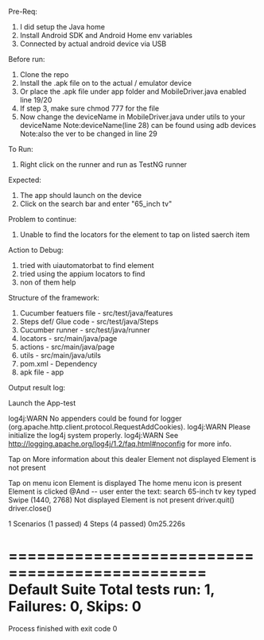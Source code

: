 
Pre-Req:
1. I did setup the Java home
2. Install Android SDK and Android Home env variables
3. Connected by actual android device via USB 

Before run:
1. Clone the repo
2. Install the .apk file on to the actual / emulator device
3. Or place the .apk file under app folder and MobileDriver.java enabled line 19/20
4. If step 3, make sure chmod 777 for the file
5. Now change the deviceName in MobileDriver.java under utils to your deviceName
Note:deviceName(line 28) can be found using adb devices 
Note:also the ver to be changed in line 29

To Run:
1. Right click on the runner and run as TestNG runner

Expected:
1. The app should launch on the device
2. Click on the search bar and enter "65_inch tv"

Problem to continue:
1. Unable to find the locators for the element to tap on listed saerch item

Action to Debug:
1. tried with uiautomatorbat to find element
2. tried using the appium locators to find 
3. non of them help

Structure of the framework:

1. Cucumber featuers file - src/test/java/features
2. Steps def/ Glue code - src/test/java/Steps
3. Cucumber runner - src/test/java/runner
4. locators - src/main/java/page
5. actions - src/main/java/page
6. utils - src/main/java/utils
7. pom.xml - Dependency
8. apk file - app


Output result log:

Launch the App-test

log4j:WARN No appenders could be found for logger (org.apache.http.client.protocol.RequestAddCookies).
log4j:WARN Please initialize the log4j system properly.
log4j:WARN See http://logging.apache.org/log4j/1.2/faq.html#noconfig for more info.

Tap on More information about this dealer
Element not displayed
Element is not present

Tap on menu icon
Element is displayed
The home menu icon is present
Element is clicked
@And -- user enter the text: search
65-inch tv
key typed
Swipe
(1440, 2768)
Not displayed
Element is not present
driver.quit()
driver.close()

1 Scenarios (1 passed)
4 Steps (4 passed)
0m25.226s


===============================================
Default Suite
Total tests run: 1, Failures: 0, Skips: 0
===============================================


Process finished with exit code 0
